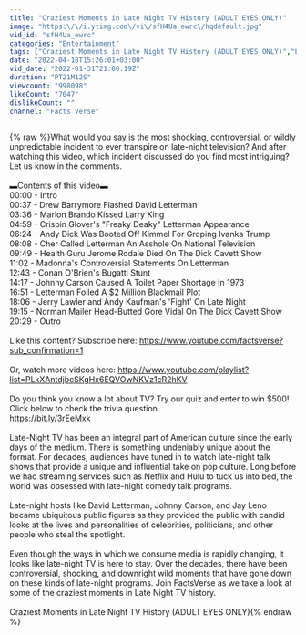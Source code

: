 ```yaml
---
title: "Craziest Moments in Late Night TV History (ADULT EYES ONLY)"
image: "https:\/\/i.ytimg.com\/vi\/sfH4Ua_ewrc\/hqdefault.jpg"
vid_id: "sfH4Ua_ewrc"
categories: "Entertainment"
tags: ["Craziest Moments in Late Night TV History (ADULT EYES ONLY)","Late Night TV's craziest moments","the craziest moments of Late Night TV History"]
date: "2022-04-18T15:26:01+03:00"
vid_date: "2022-01-31T21:00:19Z"
duration: "PT21M12S"
viewcount: "998098"
likeCount: "7047"
dislikeCount: ""
channel: "Facts Verse"
---
```

{% raw %}What would you say is the most shocking, controversial, or wildly unpredictable incident to ever transpire on late-night television? And after watching this video, which incident discussed do you find most intriguing? Let us know in the comments.<br /><br />▬Contents of this video▬<br />00:00 - Intro<br />00:37 - Drew Barrymore Flashed David Letterman<br />03:36 - Marlon Brando Kissed Larry King<br />04:59 - Crispin Glover's &quot;Freaky Deaky&quot; Letterman Appearance<br />06:24 - Andy Dick Was Booted Off Kimmel For Groping Ivanka Trump<br />08:08 - Cher Called Letterman An Asshole On National Television<br />09:49 - Health Guru Jerome Rodale Died On The Dick Cavett Show<br />11:02 - Madonna's Controversial Statements On Letterman<br />12:43 - Conan O'Brien's Bugatti Stunt<br />14:17 - Johnny Carson Caused A Toilet Paper Shortage In 1973<br />16:51 - Letterman Foiled A $2 Million Blackmail Plot <br />18:06 - Jerry Lawler and Andy Kaufman's 'Fight' On Late Night<br />19:15 - Norman Mailer Head-Butted Gore Vidal On The Dick Cavett Show<br />20:29 - Outro<br /><br />Like this content? Subscribe here: <a rel="nofollow" target="blank" href="https://www.youtube.com/factsverse?sub_confirmation=1">https://www.youtube.com/factsverse?sub_confirmation=1</a> <br /><br />Or, watch more videos here: <a rel="nofollow" target="blank" href="https://www.youtube.com/playlist?list=PLkXAntdjbcSKgHx6EQVOwNKVz1cR2hKV">https://www.youtube.com/playlist?list=PLkXAntdjbcSKgHx6EQVOwNKVz1cR2hKV</a><br /><br />Do you think you know a lot about TV? Try our quiz and enter to win $500!<br />Click below to check the trivia question <br /><a rel="nofollow" target="blank" href="https://bit.ly/3rEeMxk">https://bit.ly/3rEeMxk</a>  <br /><br />Late-Night TV has been an integral part of American culture since the early days of the medium. There is something undeniably unique about the format. For decades, audiences have tuned in to watch late-night talk shows that provide a unique and influential take on pop culture. Long before we had streaming services such as Netflix and Hulu to tuck us into bed, the world was obsessed with late-night comedy talk programs.<br /><br />Late-night hosts like David Letterman, Johnny Carson, and Jay Leno became ubiquitous public figures as they provided the public with candid looks at the lives and personalities of celebrities, politicians, and other people who steal the spotlight.<br /><br />Even though the ways in which we consume media is rapidly changing, it looks like late-night TV is here to stay. Over the decades, there have been controversial, shocking, and downright wild moments that have gone down on these kinds of late-night programs. Join FactsVerse as we take a look at some of the craziest moments in Late Night TV history.<br /><br />Craziest Moments in Late Night TV History (ADULT EYES ONLY){% endraw %}
